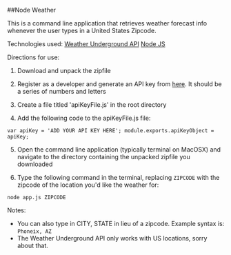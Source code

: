 ##Node Weather

This is a command line application that retrieves weather forecast info whenever the user types in a United States Zipcode.

Technologies used:
[Weather Underground API](http://www.wunderground.com)
[Node JS](https://nodejs.org/)

Directions for use:

1. Download and unpack the zipfile

2. Register as a developer and generate an API key from [here](https://www.wunderground.com/weather/api). It should be a series of numbers and letters

3. Create a file titled 'apiKeyFile.js' in the root directory

4. Add the following code to the apiKeyFile.js file:

  `var apiKey = 'ADD YOUR API KEY HERE';
  module.exports.apiKeyObject = apiKey;`

5. Open the command line application (typically terminal on MacOSX) and navigate to the directory containing the unpacked zipfile you downloaded

6. Type the following command in the terminal, replacing `ZIPCODE` with the zipcode of the location you'd like the weather for:

`node app.js ZIPCODE`

Notes: 
- You can also type in CITY, STATE in lieu of a zipcode. Example syntax is:
`Phoneix, AZ`
- The Weather Underground API only works with US locations, sorry about that.
